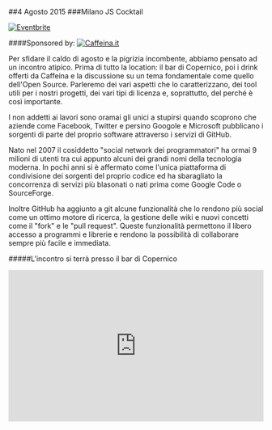 ##4 Agosto 2015
###Milano JS Cocktail

[![Eventbrite](https://www.eventbrite.it/custombutton?eid=17779636371)](http://www.eventbrite.it/e/biglietti-milano-js-cocktail-17779636371?ref=ebtn)

####Sponsored by:
[![Caffeina.it](http://i.imgur.com/Vh7NURe.png?1)](http://caffeina.it)

Per sfidare il caldo di agosto e la pigrizia incombente, abbiamo pensato ad un incontro atipico. Prima di tutto la location: il bar di Copernico, poi i drink offerti da Caffeina e la discussione su un tema fondamentale come quello dell'Open Source. Parleremo dei vari aspetti che lo caratterizzano, dei tool utili per i nostri progetti, dei vari tipi di licenza e, soprattutto, del perché è così importante.

I non addetti ai lavori sono oramai gli unici a stupirsi quando scoprono che aziende come Facebook, Twitter e persino Googole e Microsoft pubblicano i sorgenti di parte del proprio software attraverso i servizi di GitHub.

Nato nel 2007 il cosiddetto "social network dei programmatori" ha ormai 9 milioni di utenti tra cui appunto alcuni dei grandi nomi della tecnologia moderna. In pochi anni si è affermato come l'unica piattaforma di condivisione dei sorgenti del proprio codice ed ha sbaragliato la concorrenza di servizi più blasonati o nati prima come Google Code o SourceForge.

Inoltre GitHub ha aggiunto a git alcune funzionalità che lo rendono più social come un ottimo motore di ricerca, la gestione delle wiki e nuovi concetti come il "fork" e le "pull request". Queste funzionalità permettono il libero accesso a programmi e librerie e rendono la possibilità di collaborare sempre più facile e immediata.

#####L'incontro si terrà presso il bar di Copernico
<div class="frame">
<iframe src="https://www.google.com/maps/embed?pb=!1m18!1m12!1m3!1d2797.0069000733693!2d9.20309423016357!3d45.48980579943327!2m3!1f0!2f0!3f0!3m2!1i1024!2i768!4f13.1!3m3!1m2!1s0x0000000000000000%3A0xf85d28f3d532d3b5!2sCopernico+Milano!5e0!3m2!1sen!2sit!4v1431020946555" width="100%" height="300" frameborder="0" style="border:0"></iframe>
</div>
